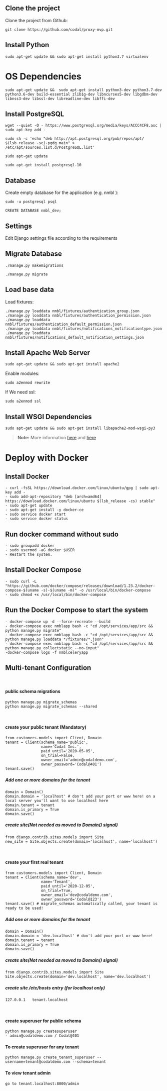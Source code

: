 ## Clone the project
Clone the project from Github:

    git clone https://github.com/codal/proxy-mvp.git


## Install Python
    
    sudo apt-get update && sudo apt-get install python3.7 virtualenv


# OS Dependencies

    sudo apt-get update &&  sudo apt-get install python3-dev python3.7-dev python3.6-dev build-essential zlib1g-dev libncurses5-dev libgdbm-dev libnss3-dev libssl-dev libreadline-dev libffi-dev


## Install PostgreSQL

    wget --quiet -O - https://www.postgresql.org/media/keys/ACCC4CF8.asc | sudo apt-key add -
    
    sudo sh -c 'echo "deb http://apt.postgresql.org/pub/repos/apt/ $(lsb_release -sc)-pgdg main" > /etc/apt/sources.list.d/PostgreSQL.list'
    
    sudo apt-get update
    
    sudo apt-get install postgresql-10


## Database    
Create empty database for the application (e.g. nmbl ):

    sudo -u postgresql psql

    CREATE DATABASE nmbl_dev;


## Settings

Edit Django settings file according to the requirements

## Migrate Database

    ./manage.py makemigrations
    
    ./manage.py migrate

## Load base data

Load fixtures:

    ./manage.py loaddata nmbl/fixtures/authentication_group.json
    ./manage.py loaddata nmbl/fixtures/authentication_permission.json
    ./manage.py loaddata nmbl/fixtures/authentication_default_permission.json
    ./manage.py loaddata nmbl/fixtures/notifications_notificationtype.json
    ./manage.py loaddata nmbl/fixtures/notifications_default_notification_settings.json 

## Install Apache Web Server

    sudo apt-get update && sudo apt-get install apache2 

Enable modules:

    sudo a2enmod rewrite

If We need ssl:

    sudo a2enmod ssl

## Install WSGI Dependencies

    sudo apt-get update && sudo apt-get install libapache2-mod-wsgi-py3

    
> **Note:** More information [here](https://docs.djangoproject.com/en/2.1/howto/deployment/wsgi/modwsgi/) and [here](https://www.digitalocean.com/community/tutorials/how-to-serve-django-applications-with-apache-and-mod_wsgi-on-debian-8)


# Deploy with Docker

## Install Docker

    - curl -fsSL https://download.docker.com/linux/ubuntu/gpg | sudo apt-key add -
    - sudo add-apt-repository "deb [arch=amd64] https://download.docker.com/linux/ubuntu $(lsb_release -cs) stable"
    - sudo apt-get update
    - sudo apt-get install -y docker-ce
    - sudo service docker start
    - sudo service docker status

##  Run docker command without sudo
    - sudo groupadd docker
    - sudo usermod -aG docker $USER
    - Restart the system.

## Install Docker Compose
    - sudo curl -L "https://github.com/docker/compose/releases/download/1.23.2/docker-compose-$(uname -s)-$(uname -m)" -o /usr/local/bin/docker-compose
    - sudo chmod +x /usr/local/bin/docker-compose

## Run the Docker Compose to start the system
    - docker-compose up -d --force-recreate --build
    - docker-compose exec nmblapp bash -c "cd /opt/services/app/src && python manage.py migrate"
    - docker-compose exec nmblapp bash -c "cd /opt/services/app/src && python manage.py loaddata */fixtures/*.json"
    - docker-compose exec nmblapp bash -c "cd /opt/services/app/src && python manage.py collectstatic --no-input"
    -docker-compose logs -f nmblceleryapp

## Multi-tenant Configuration 
​
#### public schema migrations
    python manage.py migrate_schemas
    python manage.py migrate_schemas --shared
​
#### create your public tenant (Mandatory)
    from customers.models import Client, Domain
    tenant = Client(schema_name='public',
                    name='Codal Inc.',
                    paid_until='2020-05-05',
                    on_trial=False,
                    owner_email='admin@codaldemo.com',
                    owner_password='Codal@401')
    tenant.save()

##### Add one or more domains for the tenant
    domain = Domain()
    domain.domain = 'localhost' # don't add your port or www here! on a local server you'll want to use localhost here
    domain.tenant = tenant
    domain.is_primary = True
    domain.save()
##### create site(Not needed as moved to Domain() signal)
    from django.contrib.sites.models import Site
    new_site = Site.objects.create(domain='localhost', name='localhost')
​
#### create your first real tenant
    from customers.models import Client, Domain
    tenant = Client(schema_name='dev',
                    name='Tenant',
                    paid_until='2020-12-05',
                    on_trial=True,
                    owner_email='dev@codaldemo.com',
                    owner_password='Codal@123')
    tenant.save() # migrate_schemas automatically called, your tenant is ready to be used!

##### Add one or more domains for the tenant
    domain = Domain()
    domain.domain = 'dev.localhost' # don't add your port or www here!
    domain.tenant = tenant
    domain.is_primary = True
    domain.save()

##### create site(Not needed as moved to Domain() signal)
    from django.contrib.sites.models import Site
    Site.objects.create(domain='dev.localhost', name='dev.localhost')

##### create site /etc/hosts entry  (for localhost only)
    127.0.0.1   tenant.localhost
​
#### create superuser for public schema
    python manage.py createsuperuser
    - admin@codaldemo.com / Codal@401

 #### To create superuser for any tenant
    python manage.py create_tenant_superuser --username=tenant@codaldemo.com --schema=tenant

#### To view tenant admin
    go to tenant.localhost:8000/admin
